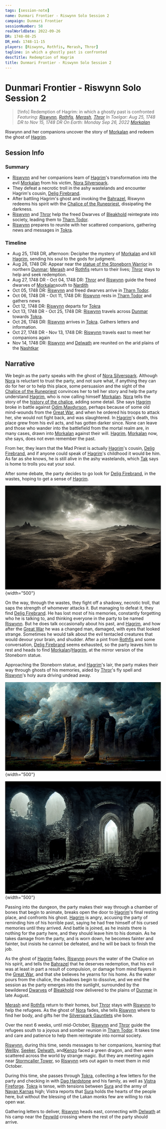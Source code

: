```yaml
---
tags: [session-note]
name: Dunmari Frontier - Riswynn Solo Session 2
campaign: Dunmari Frontier
sessionNumber: 58
realWorldDate: 2022-09-26
DR: 1748-08-25
DR_end: 1748-11-15
players: [Riswynn, Rothfis, Merash, Thror]
tagline: in which a ghostly past is confronted
descTitle: Redemption of Hagrim
title: Dunmari Frontier - Riswynn Solo Session 2
---
```

# Dunmari Frontier - Riswynn Solo Session 2

>[!info] Redemption of Hagrim: in which a ghostly past is confronted
> *Featuring: [Riswynn](<../../../people/pcs/dunmar-fellowship/riswynn.md>), [Rothfis](<../../../people/pcs/dunmar-fellowship/guests/rothfis.md>), [Merash](<../../../people/pcs/dunmar-fellowship/guests/merash.md>), [Thror](<../../../people/pcs/dunmar-fellowship/guests/thror.md>)*
> *In Taelgar: Aug 25, 1748 DR to Nov 15, 1748 DR*
> *On Earth: Monday Sep 26, 2022*
> *[Morkalan](<../../../cosmology/multiverse/echo-realms/shadowfell/morkalan.md>)*

Riswynn and her companions uncover the story of [Morkalan](<../../../cosmology/multiverse/echo-realms/shadowfell/morkalan.md>) and redeem the ghost of [Hagrim](<../../../people/dwarves/hagrim.md>).
## Session Info
### Summary
- [Riswynn](<../../../people/pcs/dunmar-fellowship/riswynn.md>) and her companions learn of [Hagrim](<../../../people/dwarves/hagrim.md>)'s transformation into the evil [Morkalan](<../../../cosmology/multiverse/echo-realms/shadowfell/morkalan.md>) from his victim, [Nora Silverspark](<../../../people/dwarves/nora-silverspark.md>).
- They defeat a necrotic troll in the ashy wastelands and encounter Hagrim's cousin, [Delig Firebrand](<../../../people/dwarves/delig-firebrand.md>).
- After battling Hagrim's ghost and invoking the [Bahrazel](<../../../cosmology/gods/embodied-gods/bahrazel.md>), Riswynn redeems his spirit with the [Chalice of the Runepriest](<../../../things/artifacts-of-power/chalice-of-the-runepriest.md>), dissipating the darkness.
- [Riswynn](<../../../people/pcs/dunmar-fellowship/riswynn.md>) and [Thror](<../../../people/pcs/dunmar-fellowship/guests/thror.md>) help the freed Dwarves of [Bleakhold](<../../../cosmology/multiverse/echo-realms/shadowfell/bleakhold.md>) reintegrate into society, leading them to [Tharn Todor](<../../../gazetteer/greater-dunmar/realms/nardith/tharn-todor.md>).
- [Riswynn](<../../../people/pcs/dunmar-fellowship/riswynn.md>) prepares to reunite with her scattered companions, gathering news and messages in [Tokra](<../../../gazetteer/greater-dunmar/realms/dunmar/central-dunmar/tokra/tokra.md>).

### Timeline
- Aug 25, 1748 DR, afternoon: Decipher the mystery of [Morkalan](<../../../cosmology/multiverse/echo-realms/shadowfell/morkalan.md>) and kill [Hagrim](<../../../people/dwarves/hagrim.md>), sending his soul to the gods for judgment.
- Aug 26, 1748 DR: Appear near the [statue of the Stoneborn Warrior](<../../../gazetteer/greater-dunmar/dunmari-basin/stoneborn-statue-dungeon.md>) in northern [Dunmar](<../../../gazetteer/greater-dunmar/realms/dunmar/dunmar.md>); [Merash](<../../../people/pcs/dunmar-fellowship/guests/merash.md>) and [Rothfis](<../../../people/pcs/dunmar-fellowship/guests/rothfis.md>) return to their lives; [Thror](<../../../people/pcs/dunmar-fellowship/guests/thror.md>) stays to help and seek redemption.
- Aug 27, 1748 DR - Oct 04, 1748 DR: [Thror](<../../../people/pcs/dunmar-fellowship/guests/thror.md>) and [Riswynn](<../../../people/pcs/dunmar-fellowship/riswynn.md>) guide the freed dwarves of [Morkalan](<../../../cosmology/multiverse/echo-realms/shadowfell/morkalan.md>)south to [Nardith](<../../../gazetteer/greater-dunmar/realms/nardith/nardith.md>)
- Oct 05, 1748 DR: [Riswynn](<../../../people/pcs/dunmar-fellowship/riswynn.md>) and freed dwarves arrive in [Tharn Todor](<../../../gazetteer/greater-dunmar/realms/nardith/tharn-todor.md>).
- Oct 06, 1748 DR - Oct 11, 1748 DR: [Riswynn](<../../../people/pcs/dunmar-fellowship/riswynn.md>) rests in [Tharn Todor](<../../../gazetteer/greater-dunmar/realms/nardith/tharn-todor.md>) and gathers news
- Oct 12, 1748 DR: [Riswynn](<../../../people/pcs/dunmar-fellowship/riswynn.md>) departs for [Tokra](<../../../gazetteer/greater-dunmar/realms/dunmar/central-dunmar/tokra/tokra.md>)
- Oct 13, 1748 DR - Oct 25, 1748 DR: [Riswynn](<../../../people/pcs/dunmar-fellowship/riswynn.md>) travels across [Dunmar](<../../../gazetteer/greater-dunmar/realms/dunmar/dunmar.md>) towards [Tokra](<../../../gazetteer/greater-dunmar/realms/dunmar/central-dunmar/tokra/tokra.md>).
- Oct 26, 1748 DR: [Riswynn](<../../../people/pcs/dunmar-fellowship/riswynn.md>) arrives in [Tokra](<../../../gazetteer/greater-dunmar/realms/dunmar/central-dunmar/tokra/tokra.md>). Gathers letters and information.
- Oct 27, 1748 DR - Nov 13, 1748 DR: [Riswynn](<../../../people/pcs/dunmar-fellowship/riswynn.md>) travels east to meet her companions again
- Nov 14, 1748 DR: [Riswynn](<../../../people/pcs/dunmar-fellowship/riswynn.md>) and [Delwath](<../../../people/pcs/dunmar-fellowship/delwath.md>) are reunited on the arid plains of the [Nashtkar](<../../../gazetteer/greater-dunmar/dunmari-basin/nashtkar.md>)


## Narrative
We begin as the party speaks with the ghost of [Nora Silverspark](<../../../people/dwarves/nora-silverspark.md>). Although [Nora](<../../../people/dwarves/nora-silverspark.md>) is reluctant to trust the party, and not sure what, if anything they can do for her or to help this place, some persuasion and the sight of the [Chalice of the Runepriest](<../../../things/artifacts-of-power/chalice-of-the-runepriest.md>) convinces her to tell her story and help the party understand [Hagrim](<../../../people/dwarves/hagrim.md>), who is now calling himself [Morkalan](<../../../cosmology/multiverse/echo-realms/shadowfell/morkalan.md>). [Nora](<../../../people/dwarves/nora-silverspark.md>) tells the story of the [history of the chalice](<../../../things/artifacts-of-power/chalice-of-the-runepriest.md#history-of-the-chalice>), adding some detail. She says [Hagrim](<../../../people/dwarves/hagrim.md>) broke in battle against [Odim Mavdyrson](<../../../people/historical-figures/odim-mavdyrson.md>), perhaps because of some old mind-wounds from the [Great War](<../../../events/1500s/great-war.md>), and when he ordered his troops to attack her, she would not fight back, and was slaughtered. In [Hagrim](<../../../people/dwarves/hagrim.md>)'s death, this place grew from his evil acts, and has gotten darker since. None can leave and those who wander into the battlefield from the mortal realm are, in many cases, drawn into [Morkalan](<../../../cosmology/multiverse/echo-realms/shadowfell/morkalan.md>) against their will. [Hagrim](<../../../people/dwarves/hagrim.md>), [Morkalan](<../../../cosmology/multiverse/echo-realms/shadowfell/morkalan.md>) now, she says, does not even remember the past. 

From her, they learn that the Mad Priest is actually [Hagrim](<../../../people/dwarves/hagrim.md>)'s cousin, [Delig Firebrand](<../../../people/dwarves/delig-firebrand.md>), and if anyone could speak of [Hagrim](<../../../people/dwarves/hagrim.md>)'s childhood it would be him. As far as she knows, he is still alive in the ashy wastelands, which [Tak](<../../../people/dwarves/tak.md>) says is home to trolls you eat your soul. 

After some debate, the party decides to go look for [Delig Firebrand](<../../../people/dwarves/delig-firebrand.md>), in the wastes, hoping to get a sense of [Hagrim](<../../../people/dwarves/hagrim.md>). 

![Ash Plains](../../../assets/ash-plains.png){width="500"}

On the way, through the wastes, they fight off a shadowy, necrotic troll, that saps the strength of whomever attacks it. But managing to defeat it, they find [Delig Firebrand](<../../../people/dwarves/delig-firebrand.md>). He has lost most of his memories, constantly forgetting who he is talking to, and thinking everyone in the party to be named [Riswynn](<../../../people/pcs/dunmar-fellowship/riswynn.md>). But he does talk occasionally about his past, and [Hagrim](<../../../people/dwarves/hagrim.md>), and how after the [Great War](<../../../events/1500s/great-war.md>) he was a changed man, damaged, with eyes that looked strange. Sometimes he would talk about the evil tentacled creatures that would devour your brain, and shudder. After a pint from [Rothfis](<../../../people/pcs/dunmar-fellowship/guests/rothfis.md>) and some conversation, [Delig Firebrand](<../../../people/dwarves/delig-firebrand.md>) seems exhausted, so the party leaves him to rest and heads to find [Morkalan](<../../../cosmology/multiverse/echo-realms/shadowfell/morkalan.md>)/[Hagrim](<../../../people/dwarves/hagrim.md>), at the mirror version of the Stoneborn statue.

Approaching the Stoneborn statue, and [Hagrim](<../../../people/dwarves/hagrim.md>)'s lair, the party makes their way through ghosts of his memories, aided by [Thror](<../../../people/pcs/dunmar-fellowship/guests/thror.md>)'s fly spell and [Riswynn](<../../../people/pcs/dunmar-fellowship/riswynn.md>)'s holy aura driving undead away. 

![Giant Statue Legs Morkalan](../../../assets/giant-statue-legs-morkalan.png){width="500"}

![Morkalan Hagrim Fort](../../../assets/morkalan-hagrim-fort.png){width="500"}

Passing into the dungeon, the party makes their way through a chamber of bones that begin to animate, breaks open the door to [Hagrim](<../../../people/dwarves/hagrim.md>)'s final resting place, and confronts his ghost. [Hagrim](<../../../people/dwarves/hagrim.md>) is angry, accusing the party of reminding him of his horrible past, saying he had free himself of his cursed memories until they arrived. And battle is joined, as he insists there is nothing for the party here, and they should leave him to his domain. As he takes damage from the party, and is worn down, he becomes fainter and fainter, but insists he cannot be defeated, and he will be back to finish the job. 

As the ghost of [Hagrim](<../../../people/dwarves/hagrim.md>) fades, [Riswynn](<../../../people/pcs/dunmar-fellowship/riswynn.md>) pours the water of the Chalice on his spirit, and tells the [Bahrazel](<../../../cosmology/gods/embodied-gods/bahrazel.md>) that he deserves redemption, that his evil was at least in part a result of compulsion, or damage from mind flayers in the [Great War](<../../../events/1500s/great-war.md>), and that she believes he yearns for his home. As the water pours from the chalice, the shadows begin to dissolve, and we end the session as the party emerges into the sunlight, surrounded by the bewildered [Dwarves](<../../../species/children-of-the-embodied-gods/dwarves/dwarves.md>) of [Bleakhold](<../../../cosmology/multiverse/echo-realms/shadowfell/bleakhold.md>) now delivered to the plains of [Dunmar](<../../../gazetteer/greater-dunmar/realms/dunmar/dunmar.md>) in late August. 

[Merash](<../../../people/pcs/dunmar-fellowship/guests/merash.md>) and [Rothfis](<../../../people/pcs/dunmar-fellowship/guests/rothfis.md>) return to their homes, but [Thror](<../../../people/pcs/dunmar-fellowship/guests/thror.md>) stays with [Riswynn](<../../../people/pcs/dunmar-fellowship/riswynn.md>) to help the refugees. As the ghost of [Nora](<../../../people/dwarves/nora-silverspark.md>) fades, she tells [Riswynn](<../../../people/pcs/dunmar-fellowship/riswynn.md>) where to find her body, and gifts her the [Silverspark Gauntlets](<../treasure/treasure-from-solo-adventures/silverspark-gauntlets.md>) she bore. 

Over the next 6 weeks, until mid-October, [Riswynn](<../../../people/pcs/dunmar-fellowship/riswynn.md>) and [Thror](<../../../people/pcs/dunmar-fellowship/guests/thror.md>) guide the refugees south to a joyous and somber reunion in [Tharn Todor](<../../../gazetteer/greater-dunmar/realms/nardith/tharn-todor.md>). It takes time and care and patience to help them reintegrate into normal society.

[Riswynn](<../../../people/pcs/dunmar-fellowship/riswynn.md>), during this time, sends messages to her companions, learning that [Wellby](<../../../people/pcs/dunmar-fellowship/wellby.md>), [Seeker](<../../../people/pcs/dunmar-fellowship/seeker.md>), [Delwath](<../../../people/pcs/dunmar-fellowship/delwath.md>), and[Kenzo](<../../../people/pcs/dunmar-fellowship/kenzo.md>) faced a green dragon, and then were scattered across the world by strange magic. But they are meeting again near [Stormcaller Tower](<../../../gazetteer/greater-dunmar/dunmari-basin/stormcaller-tower.md>), so [Riswynn](<../../../people/pcs/dunmar-fellowship/riswynn.md>) sets out again to meet them in mid October. 

During this time, she passes through [Tokra](<../../../gazetteer/greater-dunmar/realms/dunmar/central-dunmar/tokra/tokra.md>), collecting a few letters for the party and checking in with [Dag Hardstone](<../../../people/dwarves/dag-hardstone.md>) and his family, as well as [Vistra Fireforge](<../../../people/dwarves/vistra-fireforge.md>). [Tokra](<../../../gazetteer/greater-dunmar/realms/dunmar/central-dunmar/tokra/tokra.md>) is tense, with tensions between [Sura](<../../../people/dunmari/sura.md>) and the army of [Nayan Karnas](<../../../people/dunmari/nayan-karnas.md>) high; Vistra reports that [Sura](<../../../people/dunmari/sura.md>) holds the hearts of the people here, but without the blessing of the Lakan monks few are willing to risk open war. 

Gathering letters to deliver, [Riswynn](<../../../people/pcs/dunmar-fellowship/riswynn.md>) heads east, connecting with [Delwath](<../../../people/pcs/dunmar-fellowship/delwath.md>) at his camp near the [Feywild](<../../../cosmology/multiverse/echo-realms/feywild/feywild.md>) crossing where the rest of the party should arrive. 
